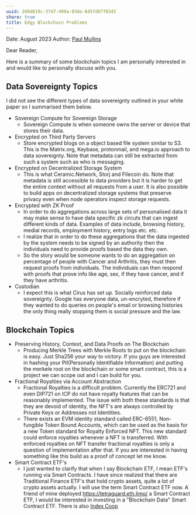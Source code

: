 ```yaml
---
uuid: 209d819c-37d7-499a-83de-845fd67f0345
share: true
title: Edgy Blockchain Problems
---
```

Date: August 2023
Author: [Paul Mullins](/undefined)

Dear Reader,

Here is a summary of some blockchain topics I am personally interested in and would like to personally discuss with you.

## Data Sovereignty Topics

I did not see the different types of data sovereignty outlined in your white paper so I summarised them below.

* Sovereign Compute for Sovereign Storage
	* Sovereign Compute is when someone owns the server or device that stores their data.
* Encrypted on Third Party Servers
	* Store encrypted blogs on a object based file system similar to S3. This is the Matrix.org, Keybase, protonmail, and mega.io approach to data sovereignty. Note that metadata can still be extracted from such a system such as who is messaging.
* Encrypted on Decentralized Storage System
	* This is what Ceramic.Network, Storj and Filecoin do. Note that metadata is still accessible to data providers but it is harder to get the entire context without all requests from a user. It is also possible to build apps on decentralized storage systems that preserve privacy even when node operators inspect storage requests.
* Encrypted with ZK Proof
	* In order to do aggregations across large sets of personalised data it may make sense to have data specific zk circuts that can ingest different kinds of data. Examples of data include, browsing history, medial records, employment history, entry logs etc. etc.
	* I realize that in order to do these aggregations that the data ingested by the system needs to be signed by an authority then the individuals need to provide proofs based the data they own. 
	* So the story would be someone wants to do an aggregation on percentage of people with Cancer and Arthritis, they must then request proofs from individuals. The individuals can then respond with proofs that prove info like age, sex, if they have cancer, and if they have arthritis.
* Custodian
	* I expect this is what Cirus has set up. Socially reinforced data sovereignty. Google has everyone data, un-encryted, therefore if they wanted to do queries on people's email or browsing histories the only thing really stopping them is social pressure and the law.

## Blockchain Topics

* Preserving History, Context, and Data Proofs on The Blockchain
	* Producing Merkle Trees with Merkle Roots to put on the blockchain is easy. Just Sha256 your way to victory. If you guys are interested in hashing your PII(Personally Identifiable Information) and putting the merkele root on the blockchain or some smart contract, this is a project we can scope out and I can build for you.
* Fractional Royalties via Account Abstraction
	* Fractional Royalties is a difficult problem. Currently the ERC721 and even DIP721 on ICP do not have royalty features that can be reasonably implemented. The issue with both these standards is that they are devoid of identity, the NFT's are always controlled by Private Keys or Addresses not Identities. 
	* There exists an EVM identity standard called ERC-6551, Non-fungible Token Bound Accounts, which can be used as the basis for a new Token standard for Royalty Enforced NFT. This new standard could enforce royalties whenever a NFT is transferred. With enforced royalties on NFT transfer fractional royalties is only a question of implementation after that. If you are interested in having something like this build as a proof of concept let me know.
* Smart Contract ETF's
	* I just wanted to clarify that when I say Blockchain ETF, I mean ETF's running via Smart Contracts. I have since realized that there are Traditional Finance ETF's that hold crypto assets, quite a lot of crypto assets actually. I will use the term Smart Contract ETF now. A friend of mine deployed https://tetraguard.eth.limo/ a Smart Contract ETF, I would be interested in investing in a "Blockchain Data" Smart Contract ETF. There is also [Index Coop](https://indexcoop.com/)
